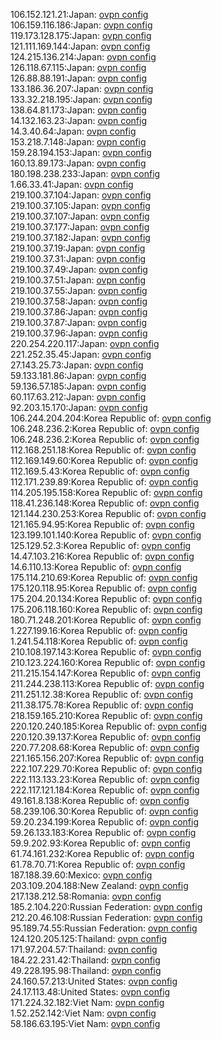 106.152.121.21:Japan: [ovpn config](vpn/106_152_121_21.ovpn)  
106.159.116.186:Japan: [ovpn config](vpn/106_159_116_186.ovpn)  
119.173.128.175:Japan: [ovpn config](vpn/119_173_128_175.ovpn)  
121.111.169.144:Japan: [ovpn config](vpn/121_111_169_144.ovpn)  
124.215.136.214:Japan: [ovpn config](vpn/124_215_136_214.ovpn)  
126.118.67.115:Japan: [ovpn config](vpn/126_118_67_115.ovpn)  
126.88.88.191:Japan: [ovpn config](vpn/126_88_88_191.ovpn)  
133.186.36.207:Japan: [ovpn config](vpn/133_186_36_207.ovpn)  
133.32.218.195:Japan: [ovpn config](vpn/133_32_218_195.ovpn)  
138.64.81.173:Japan: [ovpn config](vpn/138_64_81_173.ovpn)  
14.132.163.23:Japan: [ovpn config](vpn/14_132_163_23.ovpn)  
14.3.40.64:Japan: [ovpn config](vpn/14_3_40_64.ovpn)  
153.218.7.148:Japan: [ovpn config](vpn/153_218_7_148.ovpn)  
159.28.194.153:Japan: [ovpn config](vpn/159_28_194_153.ovpn)  
160.13.89.173:Japan: [ovpn config](vpn/160_13_89_173.ovpn)  
180.198.238.233:Japan: [ovpn config](vpn/180_198_238_233.ovpn)  
1.66.33.41:Japan: [ovpn config](vpn/1_66_33_41.ovpn)  
219.100.37.104:Japan: [ovpn config](vpn/219_100_37_104.ovpn)  
219.100.37.105:Japan: [ovpn config](vpn/219_100_37_105.ovpn)  
219.100.37.107:Japan: [ovpn config](vpn/219_100_37_107.ovpn)  
219.100.37.177:Japan: [ovpn config](vpn/219_100_37_177.ovpn)  
219.100.37.182:Japan: [ovpn config](vpn/219_100_37_182.ovpn)  
219.100.37.19:Japan: [ovpn config](vpn/219_100_37_19.ovpn)  
219.100.37.31:Japan: [ovpn config](vpn/219_100_37_31.ovpn)  
219.100.37.49:Japan: [ovpn config](vpn/219_100_37_49.ovpn)  
219.100.37.51:Japan: [ovpn config](vpn/219_100_37_51.ovpn)  
219.100.37.55:Japan: [ovpn config](vpn/219_100_37_55.ovpn)  
219.100.37.58:Japan: [ovpn config](vpn/219_100_37_58.ovpn)  
219.100.37.86:Japan: [ovpn config](vpn/219_100_37_86.ovpn)  
219.100.37.87:Japan: [ovpn config](vpn/219_100_37_87.ovpn)  
219.100.37.96:Japan: [ovpn config](vpn/219_100_37_96.ovpn)  
220.254.220.117:Japan: [ovpn config](vpn/220_254_220_117.ovpn)  
221.252.35.45:Japan: [ovpn config](vpn/221_252_35_45.ovpn)  
27.143.25.73:Japan: [ovpn config](vpn/27_143_25_73.ovpn)  
59.133.181.86:Japan: [ovpn config](vpn/59_133_181_86.ovpn)  
59.136.57.185:Japan: [ovpn config](vpn/59_136_57_185.ovpn)  
60.117.63.212:Japan: [ovpn config](vpn/60_117_63_212.ovpn)  
92.203.15.170:Japan: [ovpn config](vpn/92_203_15_170.ovpn)  
106.244.204.204:Korea Republic of: [ovpn config](vpn/106_244_204_204.ovpn)  
106.248.236.2:Korea Republic of: [ovpn config](vpn/106_248_236_2.ovpn)  
106.248.236.2:Korea Republic of: [ovpn config](vpn/106_248_236_2.ovpn)  
112.168.251.18:Korea Republic of: [ovpn config](vpn/112_168_251_18.ovpn)  
112.169.149.60:Korea Republic of: [ovpn config](vpn/112_169_149_60.ovpn)  
112.169.5.43:Korea Republic of: [ovpn config](vpn/112_169_5_43.ovpn)  
112.171.239.89:Korea Republic of: [ovpn config](vpn/112_171_239_89.ovpn)  
114.205.195.158:Korea Republic of: [ovpn config](vpn/114_205_195_158.ovpn)  
118.41.236.148:Korea Republic of: [ovpn config](vpn/118_41_236_148.ovpn)  
121.144.230.253:Korea Republic of: [ovpn config](vpn/121_144_230_253.ovpn)  
121.165.94.95:Korea Republic of: [ovpn config](vpn/121_165_94_95.ovpn)  
123.199.101.140:Korea Republic of: [ovpn config](vpn/123_199_101_140.ovpn)  
125.129.52.3:Korea Republic of: [ovpn config](vpn/125_129_52_3.ovpn)  
14.47.103.216:Korea Republic of: [ovpn config](vpn/14_47_103_216.ovpn)  
14.6.110.13:Korea Republic of: [ovpn config](vpn/14_6_110_13.ovpn)  
175.114.210.69:Korea Republic of: [ovpn config](vpn/175_114_210_69.ovpn)  
175.120.118.95:Korea Republic of: [ovpn config](vpn/175_120_118_95.ovpn)  
175.204.20.134:Korea Republic of: [ovpn config](vpn/175_204_20_134.ovpn)  
175.206.118.160:Korea Republic of: [ovpn config](vpn/175_206_118_160.ovpn)  
180.71.248.201:Korea Republic of: [ovpn config](vpn/180_71_248_201.ovpn)  
1.227.199.16:Korea Republic of: [ovpn config](vpn/1_227_199_16.ovpn)  
1.241.54.118:Korea Republic of: [ovpn config](vpn/1_241_54_118.ovpn)  
210.108.197.143:Korea Republic of: [ovpn config](vpn/210_108_197_143.ovpn)  
210.123.224.160:Korea Republic of: [ovpn config](vpn/210_123_224_160.ovpn)  
211.215.154.147:Korea Republic of: [ovpn config](vpn/211_215_154_147.ovpn)  
211.244.238.113:Korea Republic of: [ovpn config](vpn/211_244_238_113.ovpn)  
211.251.12.38:Korea Republic of: [ovpn config](vpn/211_251_12_38.ovpn)  
211.38.175.78:Korea Republic of: [ovpn config](vpn/211_38_175_78.ovpn)  
218.159.165.210:Korea Republic of: [ovpn config](vpn/218_159_165_210.ovpn)  
220.120.240.185:Korea Republic of: [ovpn config](vpn/220_120_240_185.ovpn)  
220.120.39.137:Korea Republic of: [ovpn config](vpn/220_120_39_137.ovpn)  
220.77.208.68:Korea Republic of: [ovpn config](vpn/220_77_208_68.ovpn)  
221.165.156.207:Korea Republic of: [ovpn config](vpn/221_165_156_207.ovpn)  
222.107.229.70:Korea Republic of: [ovpn config](vpn/222_107_229_70.ovpn)  
222.113.133.23:Korea Republic of: [ovpn config](vpn/222_113_133_23.ovpn)  
222.117.121.184:Korea Republic of: [ovpn config](vpn/222_117_121_184.ovpn)  
49.161.8.138:Korea Republic of: [ovpn config](vpn/49_161_8_138.ovpn)  
58.239.106.30:Korea Republic of: [ovpn config](vpn/58_239_106_30.ovpn)  
59.20.234.199:Korea Republic of: [ovpn config](vpn/59_20_234_199.ovpn)  
59.26.133.183:Korea Republic of: [ovpn config](vpn/59_26_133_183.ovpn)  
59.9.202.93:Korea Republic of: [ovpn config](vpn/59_9_202_93.ovpn)  
61.74.161.232:Korea Republic of: [ovpn config](vpn/61_74_161_232.ovpn)  
61.78.70.71:Korea Republic of: [ovpn config](vpn/61_78_70_71.ovpn)  
187.188.39.60:Mexico: [ovpn config](vpn/187_188_39_60.ovpn)  
203.109.204.188:New Zealand: [ovpn config](vpn/203_109_204_188.ovpn)  
217.138.212.58:Romania: [ovpn config](vpn/217_138_212_58.ovpn)  
185.2.104.220:Russian Federation: [ovpn config](vpn/185_2_104_220.ovpn)  
212.20.46.108:Russian Federation: [ovpn config](vpn/212_20_46_108.ovpn)  
95.189.74.55:Russian Federation: [ovpn config](vpn/95_189_74_55.ovpn)  
124.120.205.125:Thailand: [ovpn config](vpn/124_120_205_125.ovpn)  
171.97.204.57:Thailand: [ovpn config](vpn/171_97_204_57.ovpn)  
184.22.231.42:Thailand: [ovpn config](vpn/184_22_231_42.ovpn)  
49.228.195.98:Thailand: [ovpn config](vpn/49_228_195_98.ovpn)  
24.160.57.213:United States: [ovpn config](vpn/24_160_57_213.ovpn)  
24.17.113.48:United States: [ovpn config](vpn/24_17_113_48.ovpn)  
171.224.32.182:Viet Nam: [ovpn config](vpn/171_224_32_182.ovpn)  
1.52.252.142:Viet Nam: [ovpn config](vpn/1_52_252_142.ovpn)  
58.186.63.195:Viet Nam: [ovpn config](vpn/58_186_63_195.ovpn)  
